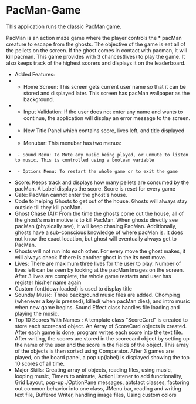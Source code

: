 # PacMan-Game
This application runs the classic PacMan game. 

PacMan is an action maze game where the player controls the   * pacMan creature to escape from the ghosts. The objective of the game is eat all of the pellets on the screen. If the  ghost comes in contact with pacman, it will kill pacman. This game provides with 3 chances(lives) to play the game.  It also keeps track of the highest scorers and displays it on the leaderboard.

 * Added Features:
 * - Home Screen: This screen gets current user name so that it can be stored and displayed later. This screen has pacMan wallpaper as the background. 
 * - Input Validation: If the user does not enter any name and wants to continue, the application will display an error message to the screen.
 * - New Title Panel which contains score, lives left, and title displayed
 * - Menubar: This menubar has two menus:
 * 		- Sound Menu: To Mute any music being played, or unmute to listen to music. This is controlled using a boolean variable
 * 		- Options Menu: To restart the whole game or to exit the game
 * Score: Keeps track and displays how many pellets are consumed by the pacMan. A Label displays the score. Score is reset for every game
 * Gate: PacMan cannot enter the ghost's house.
 * Code to helping Ghosts to get out of the house. Ghosts will always stay outside till they kill pacMan.
 * Ghost Chase (AI): From the time the ghosts come out the house, all of the ghost's main motive is to kill PacMan. When ghosts directly see pacMan (physically see), it will keep chasing PacMan. Additionally, ghosts have a sub-conscious knowledge of where pacMan is. It does not know the exact location, but ghost will eventually always get to PacMan.
 * Ghosts will not run into each other. For every move the ghost makes, it will always check if there is another ghost in the its next move.
 * Lives: There are maximum three lives for the user to play. Number of lives left can be seen by looking at the pacMan Images on the screen. After 3 lives are complete, the whole game restarts and user has register his/her name again
 * Custom font(downloaded) is used to display title
 * Sounds/ Music: Three background music files are added. Chomping (whenever a key is pressed), killed( when pacMan dies), and intro music when new game begins. Sound Effect class handles file loading and playing the music.
 * Top 10 Scores With Names : A template class "ScoreCard" is created to store each scorecard object. An Array of ScoreCard objects is created. After each game is done, program writes each score into the text file. After writing, the scores are stored in the scorecard object by setting up the name of the user and the score in the fields of the object. This array of the objects is then sorted using Comparator. After 3 games are played, on the board panel, a pop up(label) is displayed showing the top 10 scores of all time. 						
 * Major Skills: Creating array of objects, reading files, using music, looping music, Timers to animate, ActionListener to add functionality, Grid Layout, pop-up JOptionPane messages, abtstact classes, factoring out common behavior into one class, JMenu bar, reading and writing text file, Buffered Writer, handling image files, Using custom colors
